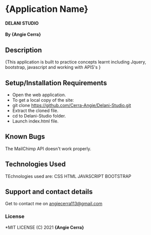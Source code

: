 # {Application Name}
#### DELANI STUDIO
#### By **{Angie Cerra}**
## Description
{This application is built to practice concepts learnt including Jquery, bootstrap, javascript and working with APIS's }
## Setup/Installation Requirements
* Open the web application.
* To get a local copy of the site:
* git clone https://github.com/Cerra-Angie/Delani-Studio.git
* Extract the cloned file.
* cd to Delani-Studio folder.
* Launch index.html file.
## Known Bugs
The MailChimp API doesn't work properly.
## Technologies Used
TEchnologies used are:
CSS
HTML
JAVASCRIPT
BOOTSTRAP
## Support and contact details
Get to contact me on angiecerra113@gmail.com
### License
*MIT LICENSE (C) 2021 **{Angie Cerra}**
